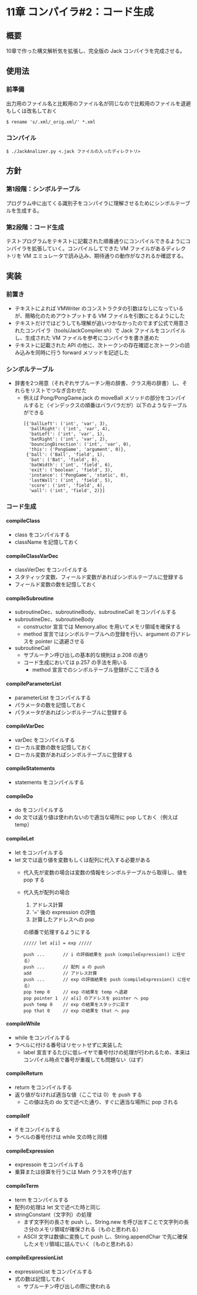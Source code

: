 # 11章 コンパイラ#2：コード生成

## 概要

10章で作った構文解析気を拡張し、完全版の Jack コンパイラを完成させる。

## 使用法

### 前準備

出力用のファイル名と比較用のファイル名が同じなので比較用のファイルを退避もしくは改名しておく

```
$ rename 's/.xml/_orig.xml/' *.xml
```

### コンパイル

```
$ ./JackAnalizer.py <.jack ファイルの入ったディレクトリ>
```

## 方針

### 第1段階：シンボルテーブル

プログラム中に出てくる識別子をコンパイラに理解させるためにシンボルテーブルを生成する。

### 第2段階：コード生成

テストプログラムをテキストに記載された順番通りにコンパイルできるようにコンパイラを拡張していく。コンパイルしてできた VM ファイルがあるディレクトリを VM エミュレータで読み込み、期待通りの動作がなされるか確認する。

## 実装

### 前置き

- テキストによれば VMWriter のコンストラクタの引数はなしになっているが、簡略化のためアウトプットする VM ファイルを引数にとるようにした
- テキストだけではどうしても理解が追いつかなかったのでまず公式で用意されたコンパイラ（tools/JackCompiler.sh）で Jack ファイルをコンパイルし、生成された VM ファイルを参考にコンパイラを書き進めた
- テキストに記載された API の他に、次トークンの存在確認と次トークンの読み込みを同時に行う forward メソッドを記述した

### シンボルテーブル

- 辞書を2つ用意（それぞれサブルーチン用の辞書、クラス用の辞書）し、それらをリストでつなぎ合わせた
  - 例えば Pong/PongGame.jack の moveBall メソッドの部分をコンパイルすると（インデックスの順番はバラバラだが）以下のようなテーブルができる
    ```
    [{'ballLeft': ('int', 'var', 3),
      'ballRight': ('int', 'var', 4),
      'batLeft': ('int', 'var', 1),
      'batRight': ('int', 'var', 2),
      'bouncingDirection': ('int', 'var', 0),
      'this': ('PongGame', 'argument', 0)},
     {'ball': ('Ball', 'field', 1),
      'bat': ('Bat', 'field', 0),
      'batWidth': ('int', 'field', 6),
      'exit': ('boolean', 'field', 3),
      'instance': ('PongGame', 'static', 0),
      'lastWall': ('int', 'field', 5),
      'score': ('int', 'field', 4),
      'wall': ('int', 'field', 2)}]
    ```

### コード生成

#### compileClass

- class をコンパイルする
- className を記憶しておく

#### compileClassVarDec

- classVerDec をコンパイルする
- スタティック変数、フィールド変数があればシンボルテーブルに登録する
- フィールド変数の数を記憶しておく

#### compileSubroutine

- subroutineDec、subroutineBody、subroutineCall をコンパイルする
- subroutineDec、subroutineBody
  - constructor 宣言では Memory.alloc を用いてメモリ領域を確保する
  - method 宣言ではシンボルテーブルへの登録を行い、argument のアドレスを pointer に退避させる
- subroutineCall
  - サブルーチン呼び出しの基本的な規則は p.208 の通り
  - コード生成においては p.257 の手法を用いる
    - method 宣言でのシンボルテーブル登録がここで活きる

#### compileParameterList

- parameterList をコンパイルする
- パラメータの数を記憶しておく
- パラメータがあればシンボルテーブルに登録する

#### compileVarDec

- varDec をコンパイルする
- ローカル変数の数を記憶しておく
- ローカル変数があればシンボルテーブルに登録する

#### compileStatements

- statements をコンパイルする

#### compileDo

- do をコンパイルする
- do 文では返り値は使われないので適当な場所に pop しておく（例えば temp）

#### compileLet

- let をコンパイルする
- let 文では返り値を変数もしくは配列に代入する必要がある
  - 代入先が変数の場合は変数の情報をシンボルテーブルから取得し、値を pop する
  - 代入先が配列の場合
    1. アドレス計算
    2. '=' 後の expression の評価
    3. 計算したアドレスへの pop

    の順番で処理するようにする

    ```
    ///// let a[i] = exp /////

    push ...       // i の評価結果を push（compileExpression() に任せる）
    push ...       // 配列 a の push
    add            // アドレス計算
    push ...       // exp の評価結果を push（compileExpression() に任せる）
    pop temp 0     // exp の結果を temp へ退避
    pop pointer 1  // a[i] のアドレスを pointer へ pop
    push temp 0    // exp の結果をスタックに戻す
    pop that 0     // exp の結果を that へ pop
    ```

#### compileWhile

- while をコンパイルする
- ラベルに付ける番号はリセットせずに実装した
  - label 宣言するたびに低レイヤで番号付けの処理が行われるため、本来はコンパイル時点で番号が重複しても問題ない（はず）

#### compileReturn

- return をコンパイルする
- 返り値がなければ適当な値（ここでは 0）を push する
  - この値は先の do 文で述べた通り、すぐに適当な場所に pop される

#### compileIf

- if をコンパイルする
- ラベルの番号付けは while 文の時と同様

#### compileExpression

- expressoin をコンパイルする
- 乗算または徐算を行うには Math クラスを呼び出す

#### compileTerm

- term をコンパイルする
- 配列の処理は let 文で述べた時と同じ
- stringConstant（文字列）の処理
  - まず文字列の長さを push し、String.new を呼び出すことで文字列の長さ分のメモリ領域が確保される（ものと思われる）
  - ASCII 文字は数値に変換して push し、String.appendChar で先に確保したメモリ領域に詰んでいく（ものと思われる）

#### compileExpressionList

- expressionList をコンパイルする
- 式の数は記憶しておく
  - サブルーチン呼び出しの際に使われる


